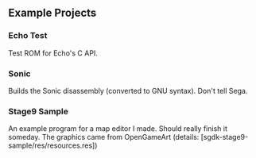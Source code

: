 ## Example Projects

### Echo Test
Test ROM for Echo's C API.

### Sonic
Builds the Sonic disassembly (converted to GNU syntax). Don't tell Sega.

### Stage9 Sample
An example program for a map editor I made. Should really finish it someday.
The graphics came from OpenGameArt (details: [sgdk-stage9-sample/res/resources.res])
